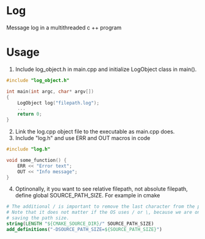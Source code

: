# Log
Message log in a multithreaded c ++ program 

# Usage
1. Include log_object.h in main.cpp and initialize LogObject class in main().
```c++
#include "log_object.h"

int main(int argc, char* argv[])
{
    LogObject log("filepath.log");
    ...
    return 0;
}
```
2. Link the log.cpp object file to the executable as main.cpp does.
3. Include "log.h" and use ERR and OUT macros in code
```c++
#include "log.h"

void some_function() {
    ERR << "Error text";
    OUT << "Info message";
}
```
4. Optinonally, it you want to see relative filepath, not absolute filepath, define global SOURCE_PATH_SIZE. For example in cmake
```cmake
# The additional / is important to remove the last character from the path.
# Note that it does not matter if the OS uses / or \, because we are only
# saving the path size.
string(LENGTH "${CMAKE_SOURCE_DIR}/" SOURCE_PATH_SIZE)
add_definitions("-DSOURCE_PATH_SIZE=${SOURCE_PATH_SIZE}")
```
